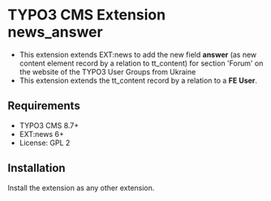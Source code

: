 # TYPO3 CMS Extension news_answer

- This extension extends EXT:news to add the new field **answer** (as new content element record by a relation to tt_content) for section 'Forum' on the website of the TYPO3 User Groups from Ukraine
- This extension extends the tt_content record by a relation to a **FE User**.

## Requirements

- TYPO3 CMS 8.7+
- EXT:news 6+
- License: GPL 2

## Installation

Install the extension as any other extension.
